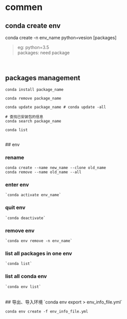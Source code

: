 # commen 


## conda create env 

conda create -n env_name  python=vesion  [packages]

>eg: python=3.5  
packages: need package 



<br>

## packages management

```
conda install package_name

conda remove package_name

conda update package_name # conda update -all

# 查找已安装包的信息
conda search package_name

conda list
```



<br>
## env

### rename
    conda create --name new_name --clone old_name
    conda remove --name old_name --all

### enter env

    `conda activate env_name`

### quit env

    `conda deactivate`

### remove env

    `conda env remove -n env_name`

### list all packages in one env

    `conda list`

### list all conda env

    `conda env list`

<br>
## 导出、导入环境
`conda env export > env_info_file.yml`

`conda env create -f env_info_file.yml`

